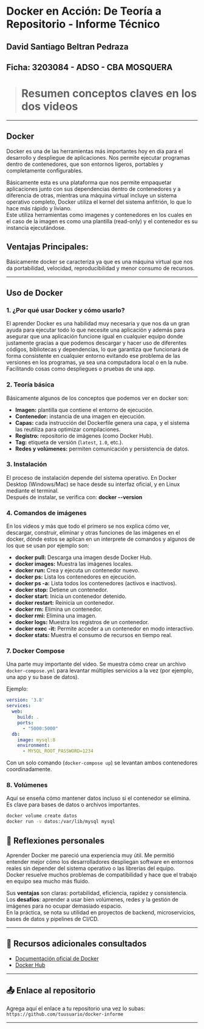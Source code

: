 #  Docker en Acción: De Teoría a Repositorio - Informe Técnico
## David Santiago Beltran Pedraza
## Ficha: 3203084 - ADSO - CBA MOSQUERA

># Resumen conceptos claves en los dos videos

---

## Docker 

Docker es una de las herramientas más importantes hoy en día para el desarrollo y despliegue de aplicaciones. Nos permite ejecutar programas dentro de contenedores, que son entornos ligeros, portables y completamente configurables.  

Básicamente esta es una plataforma que nos permite empaquetar aplicaciones junto con sus dependencias dentro de contenedores y a diferencia de otras, mientras una máquina virtual incluye un sistema operativo completo, Docker utiliza el kernel del sistema anfitrión, lo que lo hace más rápido y liviano.  
Este utiliza herramientas como imagenes y contenedores en los cuales en el caso de la imagen es como una plantilla (read-only) y el contenedor es su instancia ejecutándose.  
## Ventajas Principales: 
Básicamente docker se caracteriza ya que es una máquina virtual que nos da portabilidad, velocidad, reproducibilidad y menor consumo de recursos.  

---

##  Uso de Docker

### 1. ¿Por qué usar Docker y cómo usarlo?
El aprender Docker es una habilidad muy necesaria y que nos da un gran ayuda para ejecutar todo lo que necesite una aplicación y además para asegurar que una aplicación funcione igual en cualquier equipo donde justamente gracias a que podemos descargar y hacer uso de diferentes códigos, bibliotecas y dependencias, lo que garantiza que funcionará de forma consistente en cualquier entorno evitando ese problema de las versiones en los programas, ya sea una computadora local o en la nube. Facilitando cosas como despliegues o pruebas de una app.

### 2. Teoría básica
Básicamente algunos de los conceptos que podemos ver en docker son:
- **Imagen:** plantilla que contiene el entorno de ejecución.  
- **Contenedor:** instancia de una imagen en ejecución.  
- **Capas:** cada instrucción del Dockerfile genera una capa, y el sistema las reutiliza para optimizar compilaciones.  
- **Registro:** repositorio de imágenes (como Docker Hub).  
- **Tag:** etiqueta de versión (`latest`, `1.0`, etc.).  
- **Redes y volúmenes:** permiten comunicación y persistencia de datos.  

### 3. Instalación
El proceso de instalación depende del sistema operativo. En Docker Desktop (Windows/Mac) se hace desde su interfaz oficial, y en Linux mediante el terminal.  
Después de instalar, se verifica con:
**docker --version**

### 4. Comandos de imágenes
En los videos y más que todo el primero se nos explica cómo  ver, descargar, construir, eliminar y otras funciones de las imágenes en el docker, dónde estos se aplican en un interprete de comandos y algunos de los que se usan por ejemplo son:
- **docker pull:** Descarga una imagen desde Docker Hub.
- **docker images:** Muestra las imágenes locales.
- **docker run:** Crea y ejecuta un contenedor nuevo.
- **docker ps:** Lista los contenedores en ejecución.
- **docker ps -a:** Lista todos los contenedores (activos e inactivos).
- **docker stop:** Detiene un contenedor.
- **docker start:** Inicia un contenedor detenido.
- **docker restart:** Reinicia un contenedor.
- **docker rm:** Elimina un contenedor.
- **docker rmi:** Elimina una imagen.
- **docker logs:** Muestra los registros de un contenedor.
- **docker exec -it:** Permite acceder a un contenedor en modo interactivo.
- **docker stats:** Muestra el consumo de recursos en tiempo real.


### 7. Docker Compose
Una parte muy importante del video. Se muestra cómo crear un archivo `docker-compose.yml` para levantar múltiples servicios a la vez (por ejemplo, una app y su base de datos).

Ejemplo:
```yaml
version: '3.8'
services:
  web:
    build: .
    ports:
      - "5000:5000"
  db:
    image: mysql:8
    environment:
      - MYSQL_ROOT_PASSWORD=1234
```
Con un solo comando (`docker-compose up`) se levantan ambos contenedores coordinadamente.

### 8. Volúmenes
Aquí se enseña cómo mantener datos incluso si el contenedor se elimina. Es clave para bases de datos o archivos importantes.
```bash
docker volume create datos
docker run -v datos:/var/lib/mysql mysql
```
## 💭 Reflexiones personales

Aprender Docker me pareció una experiencia muy útil. Me permitió entender mejor cómo los desarrolladores despliegan software en entornos reales sin depender del sistema operativo o las librerías del equipo.  
Docker resuelve muchos problemas de compatibilidad y hace que el trabajo en equipo sea mucho más fluido.

Sus **ventajas** son claras: portabilidad, eficiencia, rapidez y consistencia.  
Los **desafíos**: aprender a usar bien volúmenes, redes y la gestión de imágenes para no ocupar demasiado espacio.  
En la práctica, se nota su utilidad en proyectos de backend, microservicios, bases de datos y pipelines de CI/CD.

---

## 🔗 Recursos adicionales consultados

- [Documentación oficial de Docker](https://docs.docker.com/)
- [Docker Hub](https://hub.docker.com/)

---

## 📤 Enlace al repositorio

Agrega aquí el enlace a tu repositorio una vez lo subas:  
`https://github.com/tuusuario/docker-informe`

---